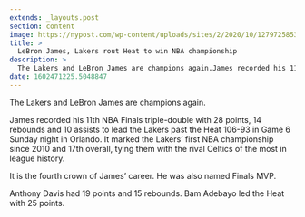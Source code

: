 ```yaml
--- 
extends: _layouts.post 
section: content 
image: https://nypost.com/wp-content/uploads/sites/2/2020/10/1279725853.jpg?quality=90&strip=all&w=1200 
title: > 
  LeBron James, Lakers rout Heat to win NBA championship 
description: > 
  The Lakers and LeBron James are champions again.James recorded his 11th NBA Finals triple-double with 28 points, 14 rebounds and 10 assists to lead the Lakers past the Heat 106-93 in Game 6 Sunday night in Orlando.It marked the Lakers’ first NBA championship since 2010 and 17th overall, tying them with the rival Celtics of the most in league history.Anthony Davis had 19 points and 15 rebounds.Bam Adebayo led the Heat with 25 points. 
date: 1602471225.5048847 
--- 
```

The Lakers and LeBron James are champions again.

James recorded his 11th NBA Finals triple-double with 28 points, 14 rebounds and 10 assists to lead the Lakers past the Heat 106-93 in Game 6 Sunday night in Orlando. It marked the Lakers’ first NBA championship since 2010 and 17th overall, tying them with the rival Celtics of the most in league history.

It is the fourth crown of James’ career. He was also named Finals MVP.

Anthony Davis had 19 points and 15 rebounds. Bam Adebayo led the Heat with 25 points.